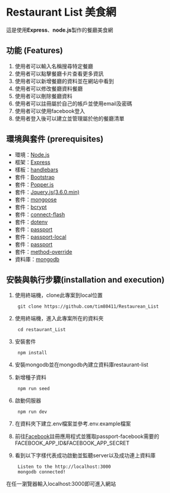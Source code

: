 # Restaurant List 美食網
這是使用**Express**、**node.js**製作的餐廳美食網

## 功能 (Features)
1. 使用者可以輸入名稱搜尋特定餐廳
2. 使用者可以點擊餐廳卡片查看更多資訊
3. 使用者可以新增餐廳的資料並在網站中看到
4. 使用者可以修改餐廳資料餐廳
5. 使用者可以刪除餐廳資料
6. 使用者可以註冊屬於自己的帳戶並使用email及密碼
7. 使用者可以使用facebook登入
8. 使用者登入後可以建立並管理屬於他的餐廳清單

## 環境與套件 (prerequisites)
* 環境：[Node.js](https://nodejs.org/en/)
* 框架：[Express](https://expressjs.com/)
* 樣板：[handlebars](https://www.npmjs.com/package/express-handlebars)
* 套件：[Bootstrap](https://getbootstrap.com/docs/4.6/getting-started/introduction/)
* 套件：[Popper.js](https://popper.js.org/)
* 套件：[Jquery.js(3.6.0.min)](https://jquery.com/)
* 套件：[mongoose](https://mongoosejs.com/)
* 套件：[bcrypt](https://www.npmjs.com/package/bcryptjs)
* 套件：[connect-flash](https://www.npmjs.com/package/connect-flash)
* 套件：[dotenv](https://www.npmjs.com/package/dotenv)
* 套件：[passport](https://www.npmjs.com/package/passport)
* 套件：[passport-local](https://www.npmjs.com/package/passport-local)
* 套件：[passport](https://www.npmjs.com/package/passport-facebook)
* 套件：[method-override](https://www.npmjs.com/package/method-override)
* 資料庫：[mongodb](https://www.mongodb.com/)

## 安裝與執行步驟(installation and execution)
1. 使用終端機，clone此專案到local位置


        git clone https://github.com/tim80411/Restaurean_List

2. 使用終端機，進入此專案所在的資料夾


        cd restaurant_List

3. 安裝套件


        npm install
4. 安裝mongodb並在mongodb內建立資料庫restaurant-list
5. 新增種子資料


        npm run seed

6. 啟動伺服器


        npm run dev
7. 在資料夾下建立.env檔案並參考.env.example檔案
8. 前往[Facebook](https://developers.facebook.com/)註冊應用程式並獲取passport-facebook需要的 FACEBOOK_APP_ID&FACEBOOK_APP_SECRET

9. 看到以下字樣代表成功啟動並監聽server以及成功連上資料庫


        Listen to the http://localhost:3000
        mongodb connected!

在任一瀏覽器輸入localhost:3000即可進入網站



